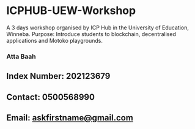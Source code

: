 # ICPHUB-UEW-Workshop
A 3 days workshop organised by ICP Hub in the University of Education, Winneba.
Purpose: Introduce students to blockchain, decentralised applications and Motoko playgrounds.

### Atta Baah
## Index Number: 202123679
## Contact: 0500568990
## Email: askfirstname@gmail.com
